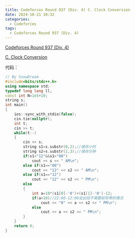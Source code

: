 ```yaml
---
title: Codeforces Round 937 (Div. 4) C. Clock Conversion
date: 2024-10-21 10:32
categories:
  - Codeforces
tags: 
  - Codeforces Round 937 (Div. 4)
---
```

[Codeforces Round 937 (Div. 4)](https://codeforces.com/contest/1950)

[C. Clock Conversion](https://codeforces.com/contest/1950/problem/C)

代码：

```cpp
// By SnowDream
#include<bits/stdc++.h>
using namespace std;
typedef long long ll;
const int N=1e5+10;
string s;
int main()
{
    ios::sync_with_stdio(false);
    cin.tie(nullptr);
    int t;
    cin >> t;
    while(t--)
    {
        cin >> s;
        string s1=s.substr(0,2);//储存小时
        string s2=s.substr(2,3);//储存分钟
        if(s1<"12"&&s1>"00")
            cout << s << " AM\n";
        else if(s1=="00")
            cout << "12" << s2 << " AM\n";
        else if(s1=="12")
            cout << "12" << s2 << " PM\n";
        else
        {
            int a=10*(s1[0]-'0')+(s1[1]-'0')-12;
            if(a<10)//22:00-12:00会出现不需要前导零的情况
                cout << "0" << a << s2 << " PM\n";
            else
                cout << a << s2 << " PM\n";
        }
    }
    return 0;
}
```



